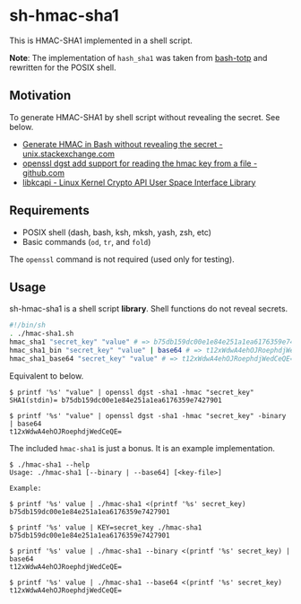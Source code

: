 # sh-hmac-sha1

This is HMAC-SHA1 implemented in a shell script.

**Note**: The implementation of `hash_sha1` was taken from [bash-totp](https://github.com/neutronscott/bash-totp) and rewritten for the POSIX shell.

## Motivation

To generate HMAC-SHA1 by shell script without revealing the secret. See below.

- [Generate HMAC in Bash without revealing the secret - unix.stackexchange.com](https://unix.stackexchange.com/questions/419826/generate-hmac-in-bash-without-revealing-the-secret)
- [openssl dgst add support for reading the hmac key from a file - github.com](https://github.com/openssl/openssl/issues/13382)
- [libkcapi - Linux Kernel Crypto API User Space Interface Library](http://www.chronox.de/libkcapi.html)

## Requirements

- POSIX shell (dash, bash, ksh, mksh, yash, zsh, etc)
- Basic commands (`od`, `tr`, and `fold`)

The `openssl` command is not required (used only for testing).

## Usage

sh-hmac-sha1 is a shell script **library**. Shell functions do not reveal secrets.

```sh
#!/bin/sh
. ./hmac-sha1.sh
hmac_sha1 "secret_key" "value" # => b75db159dc00e1e84e251a1ea6176359e7427901
hmac_sha1_bin "secret_key" "value" | base64 # => t12xWdwA4ehOJRoephdjWedCeQE=
hmac_sha1_base64 "secret_key" "value" # => t12xWdwA4ehOJRoephdjWedCeQE=
```

Equivalent to below.

```console
$ printf '%s' "value" | openssl dgst -sha1 -hmac "secret_key"
SHA1(stdin)= b75db159dc00e1e84e251a1ea6176359e7427901

$ printf '%s' "value" | openssl dgst -sha1 -hmac "secret_key" -binary | base64
t12xWdwA4ehOJRoephdjWedCeQE=
```

The included `hmac-sha1` is just a bonus. It is an example implementation.

```console
$ ./hmac-sha1 --help
Usage: ./hmac-sha1 [--binary | --base64] [<key-file>]

Example:

$ printf '%s' value | ./hmac-sha1 <(printf '%s' secret_key)
b75db159dc00e1e84e251a1ea6176359e7427901

$ printf '%s' value | KEY=secret_key ./hmac-sha1
b75db159dc00e1e84e251a1ea6176359e7427901

$ printf '%s' value | ./hmac-sha1 --binary <(printf '%s' secret_key) | base64
t12xWdwA4ehOJRoephdjWedCeQE=

$ printf '%s' value | ./hmac-sha1 --base64 <(printf '%s' secret_key)
t12xWdwA4ehOJRoephdjWedCeQE=
```
